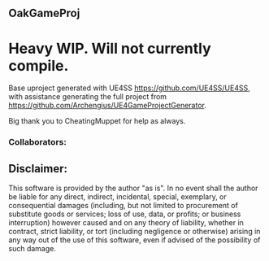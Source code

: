 ## OakGameProj

# Heavy WIP.  Will not currently compile.

Base uproject generated with UE4SS https://github.com/UE4SS/UE4SS, with assistance generating the full project from https://github.com/Archengius/UE4GameProjectGenerator.

Big thank you to CheatingMuppet for help as always.

### Collaborators: 



## Disclaimer:
This software is provided by the author "as is". In no event shall the author be liable for any direct, indirect, incidental, special, exemplary, or consequential damages (including, but not limited to procurement of substitute goods or services; loss of use, data, or profits; or business interruption) however caused and on any theory of liability, whether in contract, strict liability, or tort (including negligence or otherwise) arising in any way out of the use of this software, even if advised of the possibility of such damage.
